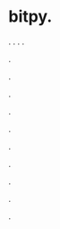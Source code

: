 # bitpy.
.
.
.
.












.






















































.
























.



























.

















































































.































































.































































































.















.


































































.








































































.
